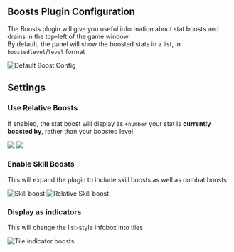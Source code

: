 ## Boosts Plugin Configuration  
The Boosts plugin will give you useful information about stat boosts and drains in the top-left of the game window  
By default, the panel will show the boosted stats in a list, in `boostedlevel`/`level` format  

![Default Boost Config](https://i.imgur.com/xo3ztaB.png)

## Settings
### Use Relative Boosts  
If enabled, the stat boost will display as `+number` your stat is **currently boosted by**, rather than your boosted level  

![](https://i.imgur.com/IDg3xZE.png)
![](https://i.imgur.com/2NOBwjb.png)

### Enable Skill Boosts  
This will expand the plugin to include skill boosts as well as combat boosts  

![Skill boost](https://i.imgur.com/iwv6jHh.png)
![Relative Skill boost](https://i.imgur.com/jF0whj4.png)

### Display as indicators  
This will change the list-style infobox into tiles  

![Tile indicator boosts](https://i.imgur.com/MwFkkxv.png)